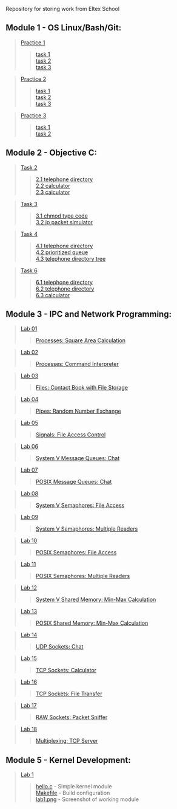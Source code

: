 Repository for storing work from Eltex School
## Module 1 - OS Linux/Bash/Git:
> [Practice 1](https://github.com/BenzinX/Eltex_School/tree/main/module1/practice1 "Путь к директории")   
>> [task 1](https://github.com/BenzinX/Eltex_School/tree/main/module1/practice1/task1 "Путь к директории")  
>> [task 2](https://github.com/BenzinX/Eltex_School/tree/main/module1/practice1/task2 "Путь к директории")  
>> [task 3](https://github.com/BenzinX/Eltex_School/tree/main/module1/practice1/task3 "Путь к директории")  

> [Practice 2](https://github.com/BenzinX/Eltex_School/tree/main/module1/practice2 "Путь к директории")  
>> [task 1](https://github.com/BenzinX/Eltex_School/tree/main/module1/practice2/task1 "Путь к директории")  
>> [task 2](https://github.com/BenzinX/Eltex_School/tree/main/module1/practice2/task2 "Путь к директории")  
>> [task 3](https://github.com/BenzinX/Eltex_School/tree/main/module1/practice2/task2 "Путь к директории")  

> [Practice 3](https://github.com/BenzinX/Eltex_School/tree/main/module1/practice3 "Путь к директории")
>> [task 1](https://github.com/BenzinX/Eltex_School/tree/main/module1/practice3/task1 "Путь к директории")  
>> [task 2](https://github.com/BenzinX/Eltex_School/tree/main/module1/practice3/task2 "Путь к директории")  

## Module 2 - Objective C:
> [Task 2](https://github.com/BenzinX/Eltex_School/tree/main/module2/calculator "Путь к директории")
>> [2.1 telephone directory](https://github.com/BenzinX/Eltex_School/tree/main/module2/2/2.1%20telephone%20directory "Путь к директории")  
>> [2.2 calculator](https://github.com/BenzinX/Eltex_School/tree/main/module2/2/2.2%20calculator "Путь к директории")  
>> [2.3 calculator](https://github.com/BenzinX/Eltex_School/tree/main/module2/2/2.3%20calculator "Путь к директории")

> [Task 3](https://github.com/BenzinX/Eltex_School/tree/main/module2/3 "Путь к директории")
>> [3.1 chmod type code](https://github.com/BenzinX/Eltex_School/tree/main/module2/3/3.1%20chmod%20type%20code "Путь к директории")  
>> [3.2 ip packet simulator](https://github.com/BenzinX/Eltex_School/tree/main/module2/3/3.2%20ip%20packet%20simulator "Путь к директории")

> [Task 4](https://github.com/BenzinX/Eltex_School/tree/main/module2/4 "Путь к директории")
>> [4.1 telephone directory](https://github.com/BenzinX/Eltex_School/tree/main/module2/4/4.1%20telephone%20directory "Путь к директории")  
>> [4.2 prioritized queue](https://github.com/BenzinX/Eltex_School/tree/main/module2/4/4.2%20prioritized%20queue "Путь к директории")  
>> [4.3 telephone directory tree](https://github.com/BenzinX/Eltex_School/tree/main/module2/4/4.3%20telephone%20directory%20tree "Путь к директории")

> [Task 6](https://github.com/BenzinX/Eltex_School/tree/main/module2/6 "Путь к директории")
>> [6.1 telephone directory](https://github.com/BenzinX/Eltex_School/tree/main/module2/6/6.1%20telephone%20directory "Путь к директории")  
>> [6.2 telephone directory](https://github.com/BenzinX/Eltex_School/tree/main/module2/6/6.2%20telephone%20directory "Путь к директории")  
>> [6.3 calculator](https://github.com/BenzinX/Eltex_School/tree/main/module2/6/6.3%20calculator "Путь к директории")

## Module 3 - IPC and Network Programming:
> [Lab 01](https://github.com/BenzinX/Eltex_School/tree/main/module3/lab01 "Путь к директории")
>> [Processes: Square Area Calculation](https://github.com/BenzinX/Eltex_School/tree/main/module3/lab01 "Путь к директории")

> [Lab 02](https://github.com/BenzinX/Eltex_School/tree/main/module3/lab02 "Путь к директории")
>> [Processes: Command Interpreter](https://github.com/BenzinX/Eltex_School/tree/main/module3/lab02 "Путь к директории")

> [Lab 03](https://github.com/BenzinX/Eltex_School/tree/main/module3/lab03 "Путь к директории")
>> [Files: Contact Book with File Storage](https://github.com/BenzinX/Eltex_School/tree/main/module3/lab03 "Путь к директории")

> [Lab 04](https://github.com/BenzinX/Eltex_School/tree/main/module3/lab04 "Путь к директории")
>> [Pipes: Random Number Exchange](https://github.com/BenzinX/Eltex_School/tree/main/module3/lab04 "Путь к директории")

> [Lab 05](https://github.com/BenzinX/Eltex_School/tree/main/module3/lab05 "Путь к директории")
>> [Signals: File Access Control](https://github.com/BenzinX/Eltex_School/tree/main/module3/lab05 "Путь к директории")

> [Lab 06](https://github.com/BenzinX/Eltex_School/tree/main/module3/lab06 "Путь к директории")
>> [System V Message Queues: Chat](https://github.com/BenzinX/Eltex_School/tree/main/module3/lab06 "Путь к директории")

> [Lab 07](https://github.com/BenzinX/Eltex_School/tree/main/module3/lab07 "Путь к директории")
>> [POSIX Message Queues: Chat](https://github.com/BenzinX/Eltex_School/tree/main/module3/lab07 "Путь к директории")

> [Lab 08](https://github.com/BenzinX/Eltex_School/tree/main/module3/lab08 "Путь к директории")
>> [System V Semaphores: File Access](https://github.com/BenzinX/Eltex_School/tree/main/module3/lab08 "Путь к директории")

> [Lab 09](https://github.com/BenzinX/Eltex_School/tree/main/module3/lab09 "Путь к директории")
>> [System V Semaphores: Multiple Readers](https://github.com/BenzinX/Eltex_School/tree/main/module3/lab09 "Путь к директории")

> [Lab 10](https://github.com/BenzinX/Eltex_School/tree/main/module3/lab10 "Путь к директории")
>> [POSIX Semaphores: File Access](https://github.com/BenzinX/Eltex_School/tree/main/module3/lab10 "Путь к директории")

> [Lab 11](https://github.com/BenzinX/Eltex_School/tree/main/module3/lab11 "Путь к директории")
>> [POSIX Semaphores: Multiple Readers](https://github.com/BenzinX/Eltex_School/tree/main/module3/lab11 "Путь к директории")

> [Lab 12](https://github.com/BenzinX/Eltex_School/tree/main/module3/lab12 "Путь к директории")
>> [System V Shared Memory: Min-Max Calculation](https://github.com/BenzinX/Eltex_School/tree/main/module3/lab12 "Путь к директории")

> [Lab 13](https://github.com/BenzinX/Eltex_School/tree/main/module3/lab13 "Путь к директории")
>> [POSIX Shared Memory: Min-Max Calculation](https://github.com/BenzinX/Eltex_School/tree/main/module3/lab13 "Путь к директории")

> [Lab 14](https://github.com/BenzinX/Eltex_School/tree/main/module3/lab14 "Путь к директории")
>> [UDP Sockets: Chat](https://github.com/BenzinX/Eltex_School/tree/main/module3/lab14 "Путь к директории")

> [Lab 15](https://github.com/BenzinX/Eltex_School/tree/main/module3/lab15 "Путь к директории")
>> [TCP Sockets: Calculator](https://github.com/BenzinX/Eltex_School/tree/main/module3/lab15 "Путь к директории")

> [Lab 16](https://github.com/BenzinX/Eltex_School/tree/main/module3/lab16 "Путь к директории")
>> [TCP Sockets: File Transfer](https://github.com/BenzinX/Eltex_School/tree/main/module3/lab16 "Путь к директории")

> [Lab 17](https://github.com/BenzinX/Eltex_School/tree/main/module3/lab17 "Путь к директории")
>> [RAW Sockets: Packet Sniffer](https://github.com/BenzinX/Eltex_School/tree/main/module3/lab17 "Путь к директории")

> [Lab 18](https://github.com/BenzinX/Eltex_School/tree/main/module3/lab18 "Путь к директории")
>> [Multiplexing: TCP Server](https://github.com/BenzinX/Eltex_School/tree/main/module3/lab18 "Путь к директории")

## Module 5 - Kernel Development:
> [Lab 1](https://github.com/BenzinX/Eltex_School/tree/main/module5/lab1)
>> [hello.c](https://github.com/BenzinX/Eltex_School/blob/main/module5/lab1/hello.c) - Simple kernel module  
>> [Makefile](https://github.com/BenzinX/Eltex_School/blob/main/module5/lab1/Makefile) - Build configuration  
>> [lab1.png](https://github.com/BenzinX/Eltex_School/blob/main/module5/lab1/lab1.png) - Screenshot of working module

